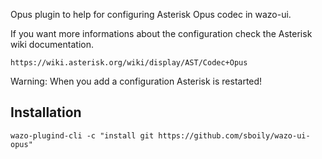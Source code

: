 Opus plugin to help for configuring Asterisk Opus codec in wazo-ui.

If you want more informations about the configuration check the Asterisk wiki documentation.

    https://wiki.asterisk.org/wiki/display/AST/Codec+Opus

Warning: When you add a configuration Asterisk is restarted!

Installation
------------

    wazo-plugind-cli -c "install git https://github.com/sboily/wazo-ui-opus"
